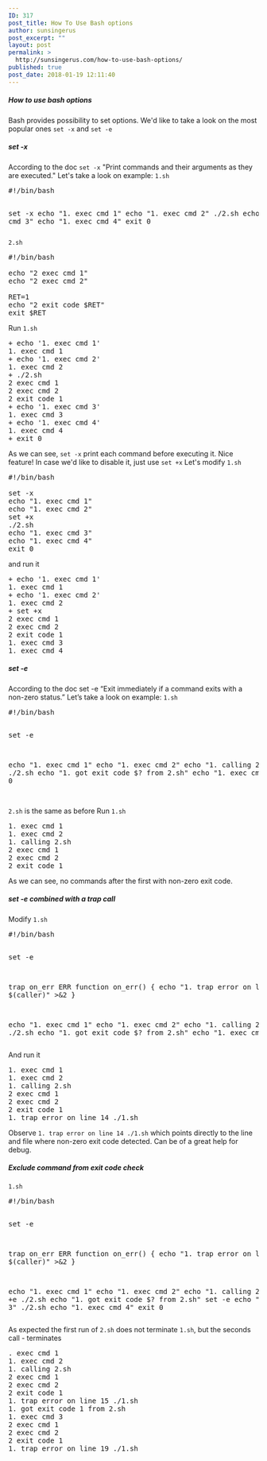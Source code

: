```yaml
---
ID: 317
post_title: How To Use Bash options
author: sunsingerus
post_excerpt: ""
layout: post
permalink: >
  http://sunsingerus.com/how-to-use-bash-options/
published: true
post_date: 2018-01-19 12:11:40
---
```

<h5>How to use bash options</h5>
Bash provides possibility to set options. We'd like to take a look on the most popular ones <code>set -x</code> and <code>set -e</code>

<h5>set -x</h5>
According to the doc <code>set -x</code> "Print commands and their arguments as they are executed."
Let's take a look on example:
<code>1.sh</code>
<pre>
#!/bin/bash

set -x
echo "1. exec cmd 1"
echo "1. exec cmd 2"
./2.sh
echo "1. exec cmd 3"
echo "1. exec cmd 4"
exit 0
</pre>
<code>2.sh</code>
<pre>
#!/bin/bash

echo "2 exec cmd 1"
echo "2 exec cmd 2"

RET=1
echo "2 exit code $RET"
exit $RET
</pre>

Run <code>1.sh</code>
<pre>
+ echo '1. exec cmd 1'
1. exec cmd 1
+ echo '1. exec cmd 2'
1. exec cmd 2
+ ./2.sh
2 exec cmd 1
2 exec cmd 2
2 exit code 1
+ echo '1. exec cmd 3'
1. exec cmd 3
+ echo '1. exec cmd 4'
1. exec cmd 4
+ exit 0
</pre>

As we can see,
<code>set -x</code> print each command before executing it. Nice feature!
In case we'd like to disable it, just use <code>set +x</code>
Let's modify <code>1.sh</code>
<pre>
#!/bin/bash

set -x
echo "1. exec cmd 1"
echo "1. exec cmd 2"
set +x
./2.sh
echo "1. exec cmd 3"
echo "1. exec cmd 4"
exit 0
</pre>
and run it
<pre>
+ echo '1. exec cmd 1'
1. exec cmd 1
+ echo '1. exec cmd 2'
1. exec cmd 2
+ set +x
2 exec cmd 1
2 exec cmd 2
2 exit code 1
1. exec cmd 3
1. exec cmd 4
</pre>

<h5>set -e</h5>
According to the doc set -e “Exit immediately if a command exits with a non-zero status.”
Let’s take a look on example:
<code>1.sh</code>
<pre>
#!/bin/bash

set -e

echo "1. exec cmd 1"
echo "1. exec cmd 2"
echo "1. calling 2.sh"
./2.sh
echo "1. got exit code $? from 2.sh"
echo "1. exec cmd 3"
exit 0

</pre>
<code>2.sh</code> is the same as before
Run <code>1.sh</code>
<pre>
1. exec cmd 1
1. exec cmd 2
1. calling 2.sh
2 exec cmd 1
2 exec cmd 2
2 exit code 1
</pre>
As we can see, no commands after the first with non-zero exit code.

<h5>set -e combined with a trap call</h5>
Modify <code>1.sh</code>
<pre>
#!/bin/bash

set -e

trap on_err ERR
function on_err()
{
	echo "1. trap error on line $(caller)" >&2
}

echo "1. exec cmd 1"
echo "1. exec cmd 2"
echo "1. calling 2.sh"
./2.sh
echo "1. got exit code $? from 2.sh"
echo "1. exec cmd 3"
exit 0
</pre>
And run it
<pre>
1. exec cmd 1
1. exec cmd 2
1. calling 2.sh
2 exec cmd 1
2 exec cmd 2
2 exit code 1
1. trap error on line 14 ./1.sh
</pre>
Observe <code>1. trap error on line 14 ./1.sh</code> which points directly to the line and file where non-zero exit code detected.
Can be of a great help for debug.

<h5>Exclude command from exit code check</h5>
<code>1.sh</code>
<pre>
#!/bin/bash

set -e

trap on_err ERR
function on_err()
{
        echo "1. trap error on line $(caller)" >&2
}

echo "1. exec cmd 1"
echo "1. exec cmd 2"
echo "1. calling 2.sh"
set +e
./2.sh
echo "1. got exit code $? from 2.sh"
set -e
echo "1. exec cmd 3"
./2.sh
echo "1. exec cmd 4"
exit 0
</pre>
As expected the first run of <code>2.sh</code> does not terminate <code>1.sh</code>, but the seconds call - terminates
<pre>
. exec cmd 1
1. exec cmd 2
1. calling 2.sh
2 exec cmd 1
2 exec cmd 2
2 exit code 1
1. trap error on line 15 ./1.sh
1. got exit code 1 from 2.sh
1. exec cmd 3
2 exec cmd 1
2 exec cmd 2
2 exit code 1
1. trap error on line 19 ./1.sh
</pre>